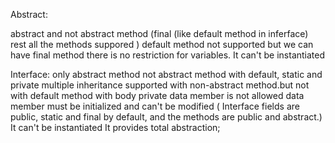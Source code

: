Abstract:

abstract and not abstract method (final (like default method in inferface) rest all the methods suppored )
default method not supported but we can have final method
there is no restriction for variables.
It can't be instantiated

Interface:
only abstract method 
not abstract method with default, static and private
multiple inheritance supported with non-abstract method.but not with default method with body
private data member is not allowed
data member must be initialized and can't be modified ( Interface fields are public, static and final by default, and the methods are public and abstract.)
It can't be instantiated
It provides total abstraction; 
